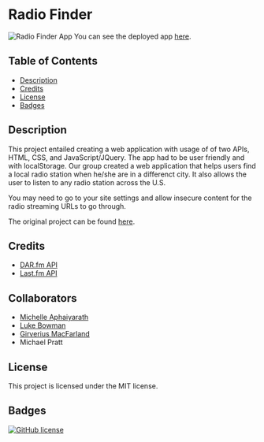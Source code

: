# Radio Finder

![Radio Finder App](./radiofinder.png)
You can see the deployed app [here](https://maphaiyarath.github.io/radio-finder).

## Table of Contents
* [Description](#description)
* [Credits](#credits)
* [License](#license)
* [Badges](#badges)

## Description
This project entailed creating a web application with usage of of two APIs, HTML, CSS, and JavaScript/JQuery. The app had to be user friendly and with localStorage. Our group created a web application that helps users find a local radio station when he/she are in a differenct city. It also allows the user to listen to any radio station across the U.S.

You may need to go to your site settings and allow insecure content for the radio streaming URLs to go through.

The original project can be found [here](https://github.com/gsmac14/Project1).

## Credits
* [DAR.fm API](https://docs.google.com/document/d/1QM7ScdxNvg-ttwRi0EWn7KmaR02EP2gqwu5LNlsnO4k/pub)
* [Last.fm API](https://www.last.fm/api)

## Collaborators
* [Michelle Aphaiyarath](https://github.com/maphaiyarath)
* [Luke Bowman](https://github.com/LDBowman)
* [Girverius MacFarland](https://github.com/gsmac14)
* Michael Pratt

## License
This project is licensed under the MIT license.

## Badges
[![GitHub license](https://img.shields.io/badge/license-MIT-blue.svg)](https://github.com/maphaiyarath/radio-finder)
